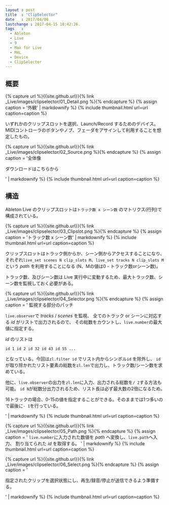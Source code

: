 ```yaml
---
layout : post
title  : "ClipSelector"
date   : 2017/04/06
lastchange : 2017-04-15 18:42:26.
tags   :
  - Ableton
  - Live
  - 9
  - Max for Live
  - M4L
  - Device
  - ClipSelector
---
```


## 概要

{% capture url %}{{site.github.url}}{% link _Live/images/clipselector/01_Detail.png %}{% endcapture %}
{% assign caption = '外観' | markdownify %}
{% include thumbnail.html url=url caption=caption %}

いずれかのクリップスロットを選択、Launch/Record するためのデバイス。
MIDIコントローラのボタンやノブ、フェーダをアサインして利用することを想定したもの。

{% capture url %}{{site.github.url}}{% link _Live/images/clipselector/02_Source.png %}{% endcapture %}
{% assign caption = '全体像

ダウンロードはこちらから

' | markdownify %}
{% include thumbnail.html url=url caption=caption %}



## 構造

Ableton Live のクリップスロットは`トラック数 x シーン数` のマトリクス(行列)で構成されている。

{% capture url %}{{site.github.url}}{% link _Live/images/clipselector/03_Clipslot.png %}{% endcapture %}
{% assign caption = 'トラック数 x シーン数' | markdownify %}
{% include thumbnail.html url=url caption=caption %}

クリップスロットはトラック側からか、シーン側からアクセスすることになり、
それぞれ`live_set scenes N clip_slots M`、`live_set tracks N clip_slots M`という *path* を利用することになる
(N、Mの値は0 - トラック数orシーン数)。

トラック数、及びシーン数は Live 実行中に変動するため、最大トラック数、シーン数を監視しておく必要がある。

{% capture url %}{{site.github.url}}{% link _Live/images/clipselector/04_Selector.png %}{% endcapture %}
{% assign caption = '
監視する部分のパッチ

`live.observer`で *tracks* / *scenes* を監視、
全てのトラック or シーンに対応する *id* がリストで出力されるので、
その総数をカウントし、`live.number`の最大値に指定する。

*id* のリストは

    id 1 id 2 id 32 id 43 id 55 ...

となっている。今回は`zl.filter id` でリスト内からシンボル`id` を除外し、
`id` が取り除かれたリスト要素の総数を`zl.len`で出力し、トラック数/シーン数を求めている。

他に、`live.observer`の出力を`zl.len`に入力、出力される総数を`/ 2`する方法も可能。
`id N`が総数分出力されるため、リスト長は必ず最大数の2倍になるため。

16トラックの場合、0-15の値を指定することができる。そのままでは1つ多いので最後に`- 1`を行っている。

' | markdownify %}
{% include thumbnail.html url=url caption=caption %}


{% capture url %}{{site.github.url}}{% link _Live/images/clipselector/05_Path.png %}{% endcapture %}
{% assign caption = '
`live.number`に入力された数値を *path* へ変換し、`live.path`へ入力、
割り当てられた *id* を取得する。
' | markdownify %}
{% include thumbnail.html url=url caption=caption %}


{% capture url %}{{site.github.url}}{% link _Live/images/clipselector/06_Select.png %}{% endcapture %}
{% assign caption = '

指定されたクリップを選択状態にし、再生/録音/停止が送信できるよう準備する。

' | markdownify %}
{% include thumbnail.html url=url caption=caption %}


